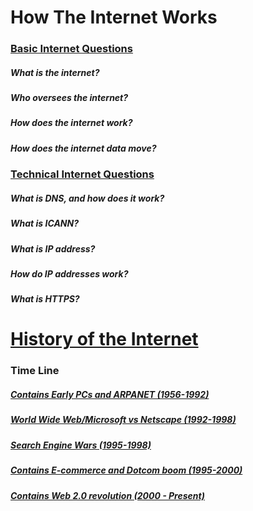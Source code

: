 # How The Internet Works

### [Basic Internet Questions](https://github.com/kpp46/HowTheInternetWorks/blob/main/Basic%20Internet%20Questions.md)
##### What is the internet?
##### Who oversees the internet?
##### How does the internet work?
##### How does the internet data move?

### [Technical Internet Questions](https://github.com/kpp46/HowTheInternetWorks/blob/main/Technical%20Internet%20Questions.md)
##### What is DNS, and how does it work?
##### What is ICANN?
##### What is IP address?
##### How do IP addresses work?
##### What is HTTPS?


# [History of the Internet](https://github.com/kpp46/HowTheInternetWorks/tree/main/TimeLine)

### Time Line
##### [Contains Early PCs and ARPANET (1956-1992)](https://github.com/kpp46/HowTheInternetWorks/blob/main/TimeLine/Contains%20Early%20PCs%20and%20ARPANET.md)
##### [World Wide Web/Microsoft vs Netscape (1992-1998)](https://github.com/kpp46/HowTheInternetWorks/blob/main/TimeLine/World%20Wide%20Web%20and%20Microsoft%20Vs%20Netscape.md)
##### [Search Engine Wars (1995-1998)](https://github.com/kpp46/HowTheInternetWorks/blob/main/TimeLine/Search%20Engine%20Wars.md)
##### [Contains E-commerce and Dotcom boom (1995-2000)](https://github.com/kpp46/HowTheInternetWorks/blob/main/TimeLine/Contains%20E-commerce%20and%20Dotcom%20Boom.md)
##### [Contains Web 2.0 revolution (2000 - Present)](https://github.com/kpp46/HowTheInternetWorks/blob/main/TimeLine/Contains%20Web%202.0%20Revolution.md) 

